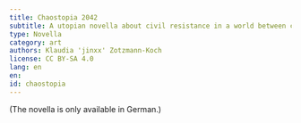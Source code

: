 ```yaml
---
title: Chaostopia 2042
subtitle: A utopian novella about civil resistance in a world between climate catastrophe and the will for positive social change.
type: Novella
category: art
authors: Klaudia 'jinxx' Zotzmann-Koch
license: CC BY-SA 4.0
lang: en
en:
id: chaostopia
---
```


(The novella is only available in German.)
